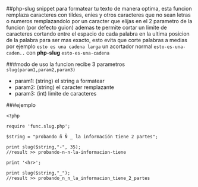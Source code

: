 ##php-slug
snippet para formatear tu texto de manera optima, esta funcion remplaza caracteres con tildes, enies y otros caracteres que no sean letras o numeros remplazandolo por un caracter que elijas en el 2 parametro de la funcion (por defecto guion) ademas te permite cortar un limite de caracteres cortando entre el espacio de cada palabra en la ultima posicion de la palabra para ser mas exacto, esto evita que corte palabras a medias 
por ejemplo `esto es una cadena larga` un acortador normal `esto-es-una-caden..` con **php-slug** `esto-es-una-cadena`

###modo de uso
la funcion recibe 3 parametros `slug(param1,param2,param3)` 
- param1: (string) el string a formatear
- param2: (string) el caracter remplazante
- param3: (int) limite de caracteres

###ejemplo
```
<?php

require 'func.slug.php';

$string = "probando ñ Ñ _ la información tiene 2 partes";

print slug($string,"-", 35);
//result >> probando-n-n-la-informacion-tiene

print '<hr>';

print slug($string,"_");
//result >> probando_n_n_la_informacion_tiene_2_partes

```
